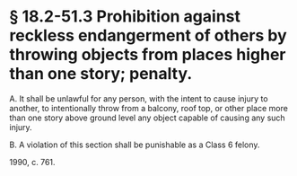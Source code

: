 # § 18.2-51.3 Prohibition against reckless endangerment of others by throwing objects from places higher than one story; penalty.

<p>A. It shall be unlawful for any person, with the intent to cause injury to another, to intentionally throw from a balcony, roof top, or other place more than one story above ground level any object capable of causing any such injury.</p><p>B. A violation of this section shall be punishable as a Class 6 felony.</p><p>1990, c. 761.</p>